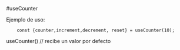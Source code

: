 #useCounter

Ejemplo de uso:
```
    const {counter,increment,decrement, reset} = useCounter(10);
```

useCounter() // recibe un valor por defecto
  